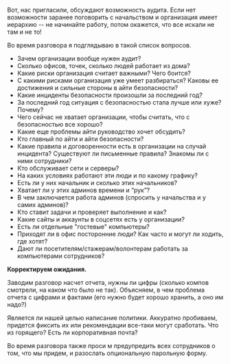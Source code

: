 
Вот, нас пригласили, обсуждают возможность аудита. Если нет возможности заранее поговорить с начальством и организация имеет иерархию -- не начинайте работу, потом окажется, что все искали не там и не то!

Во время разговора я  подглядываю в такой список вопросов.

* Зачем организации вообще нужен аудит?
* Сколько офисов, точек, сколько людей работает из дома?
* Какие риски организация считает важными? Чего боится?
* С какими рисками организация уже умеет разбираться? Каковы ее достижения и сильные стороны в айти безопасности?
* Какие инциденты безопасности произошли за последний год?
* За последний год ситуация с безопасностью стала лучше или хуже? Почему?
* Чего сейчас не хватает организации, чтобы считать, что с безопасностью все хорошо?
* Какие еще проблемы айти руководство хочет обсудить?
* Кто главный по айти и айти безопасности?
* Какие правила и договоренности есть в организации на случай инцидента? Существуют ли письменные правила? Знакомы ли с ними сотрудники?
* Кто обслуживает сети и серверы?
* На каких условиях работают эти люди и по какому графику?
* Есть ли у них начальник и сколько этих начальников?
* Хватает ли у этих админов времени и “рук”?
* В чем заключается работа админов (спросить у начальства и у самих админов)?
* Кто ставит задачи и проверяет выполнение и как?
* Какие сайты и аккаунты в соцсетях есть у организации?
* Есть ли отдельные "гостевые" компьютеры?
* Приходят ли в офис посторонние люди? Как часто и могут ли ходить, где хотят?
* Дают ли посетителям/стажерам/волонтерам работать за компьютерами сотрудников?

**Корректируем ожидания.**

Заводим разговор насчет отчета, нужны ли цифры (сколько компов смотрели, на каком что было не так). Объясняем, в чем проблема отчета с цифрами и фактами (его нужно будет хорошо хранить, а оно им надо?)

Является ли нашей целью написание политики.
Аккуратно пробиваем, придется фиксить их или рекомендации все-таки могут сработать.
Что из горящего?
Есть ли корпоративная почта?

Во время разговора также проси м предупредить всех сотрудников о том, что мы придем, и разослать опциональную парольную форму.
